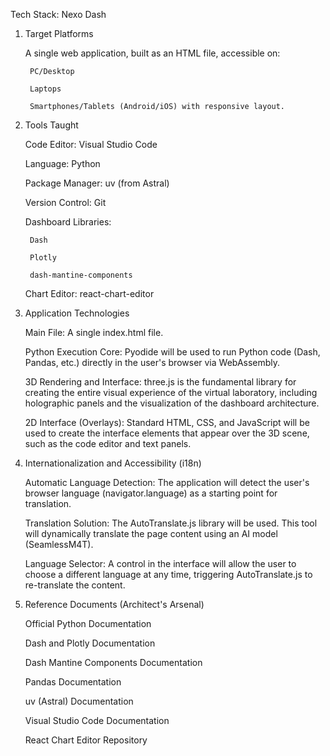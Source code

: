 Tech Stack: Nexo Dash
1. Target Platforms

    A single web application, built as an HTML file, accessible on:

        PC/Desktop

        Laptops

        Smartphones/Tablets (Android/iOS) with responsive layout.

2. Tools Taught

    Code Editor: Visual Studio Code

    Language: Python

    Package Manager: uv (from Astral)

    Version Control: Git

    Dashboard Libraries:

        Dash

        Plotly

        dash-mantine-components

    Chart Editor: react-chart-editor

3. Application Technologies

    Main File: A single index.html file.

    Python Execution Core: Pyodide will be used to run Python code (Dash, Pandas, etc.) directly in the user's browser via WebAssembly.

    3D Rendering and Interface: three.js is the fundamental library for creating the entire visual experience of the virtual laboratory, including holographic panels and the visualization of the dashboard architecture.

    2D Interface (Overlays): Standard HTML, CSS, and JavaScript will be used to create the interface elements that appear over the 3D scene, such as the code editor and text panels.

4. Internationalization and Accessibility (i18n)

    Automatic Language Detection: The application will detect the user's browser language (navigator.language) as a starting point for translation.

    Translation Solution: The AutoTranslate.js library will be used. This tool will dynamically translate the page content using an AI model (SeamlessM4T).

    Language Selector: A control in the interface will allow the user to choose a different language at any time, triggering AutoTranslate.js to re-translate the content.

5. Reference Documents (Architect's Arsenal)

    Official Python Documentation

    Dash and Plotly Documentation

    Dash Mantine Components Documentation

    Pandas Documentation

    uv (Astral) Documentation

    Visual Studio Code Documentation

    React Chart Editor Repository